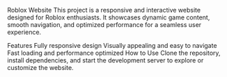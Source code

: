 Roblox Website
This project is a responsive and interactive website designed for Roblox enthusiasts. It showcases dynamic game content, smooth navigation, and optimized performance for a seamless user experience.

Features
Fully responsive design
Visually appealing and easy to navigate
Fast loading and performance optimized
How to Use
Clone the repository, install dependencies, and start the development server to explore or customize the website.
